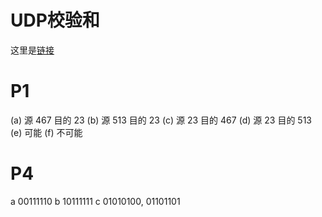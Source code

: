 # UDP校验和 
这里是[链接](https://github.com/SapphireStars/-/blob/master/UDP.py)
# P1
(a) 源 467 目的 23
(b) 源 513 目的 23
(c) 源 23 目的 467
(d) 源 23 目的 513
(e) 可能
(f) 不可能
# P4
a  00111110
b  10111111
c  01010100, 01101101
